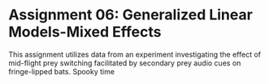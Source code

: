 # Assignment 06: Generalized Linear Models-Mixed Effects

This assignment utilizes data from an experiment investigating the effect of mid-flight prey switching facilitated by secondary prey audio cues on fringe-lipped bats. Spooky time